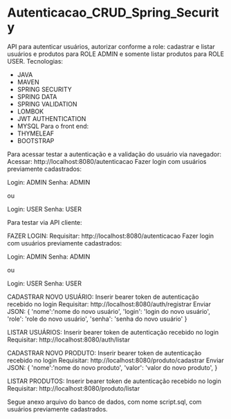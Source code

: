 # Autenticacao_CRUD_Spring_Security
API para autenticar usuários, autorizar conforme a role: cadastrar e listar usuários e produtos para ROLE ADMIN e somente listar produtos para ROLE USER.
Tecnologias:
- JAVA
- MAVEN
- SPRING SECURITY
- SPRING DATA
- SPRING VALIDATION
- LOMBOK
- JWT AUTHENTICATION
- MYSQL
Para o front end:
- THYMELEAF
- BOOTSTRAP

Para acessar testar a autenticação e a validação do usuário via navegador:
Acessar: http://localhost:8080/autenticacao
Fazer login com usuários previamente cadastrados:

Login: ADMIN
Senha: ADMIN

ou 

Login: USER
Senha: USER


Para testar via API cliente:

FAZER LOGIN:
Requisitar: http://localhost:8080/autenticacao
Fazer login com usuários previamente cadastrados:

Login: ADMIN
Senha: ADMIN

ou 

Login: USER
Senha: USER


CADASTRAR NOVO USUÁRIO:
Inserir bearer token de autenticação recebido no login
Requisitar: http://localhost:8080/auth/registrar
Enviar JSON:
{
 'nome':'nome do novo usuário',
 'login': 'login do novo usuário',
 'role': 'role do novo usuário',
 'senha': 'senha do novo usuário'
}


LISTAR USUÁRIOS:
Inserir bearer token de autenticação recebido no login
Requisitar: http://localhost:8080/auth/listar


CADASTRAR NOVO PRODUTO:
Inserir bearer token de autenticação recebido no login
Requisitar: http://localhost:8080/produto/cadastrar
Enviar JSON:
{
 'nome':'nome do novo produto',
 'valor': 'valor do novo produto',
}

LISTAR PRODUTOS:
Inserir bearer token de autenticação recebido no login
Requisitar: http://localhost:8080/produto/listar

Segue anexo arquivo do banco de dados, com nome script.sql, com usuários previamente cadastrados.
 
